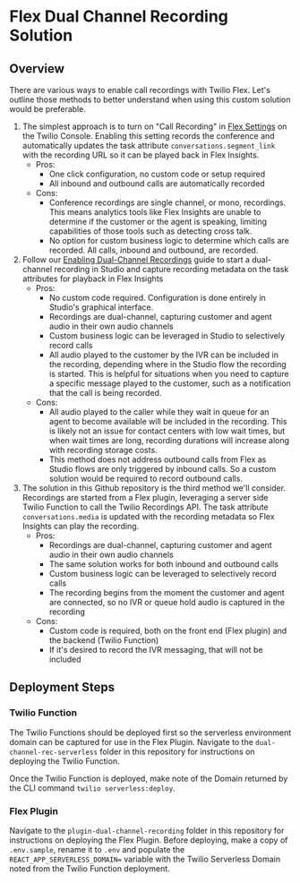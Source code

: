 # Flex Dual Channel Recording Solution

## Overview
There are various ways to enable call recordings with Twilio Flex. Let's outline those methods to better understand when using this custom solution would be preferable.

1. The simplest approach is to turn on "Call Recording" in [Flex Settings](https://www.twilio.com/console/flex/settings) on the Twilio Console. Enabling this setting records the conference and automatically updates the task attribute `conversations.segment_link` with the recording URL so it can be played back in Flex Insights.
    * Pros:
      * One click configuration, no custom code or setup required
      * All inbound and outbound calls are automatically recorded
    * Cons:
      * Conference recordings are single channel, or mono, recordings. This means analytics tools like Flex Insights are unable to determine if the customer or the agent is speaking, limiting capabilities of those tools such as detecting cross talk.
      * No option for custom business logic to determine which calls are recorded. All calls, inbound and outbound, are recorded.
1. Follow our [Enabling Dual-Channel Recordings](https://www.twilio.com/docs/flex/developer/insights/enable-dual-channel-recordings#using-studio-to-enable-recordings) guide to start a dual-channel recording in Studio and capture recording metadata on the task attributes for playback in Flex Insights
    * Pros:
      * No custom code required. Configuration is done entirely in Studio's graphical interface.
      * Recordings are dual-channel, capturing customer and agent audio in their own audio channels
      * Custom business logic can be leveraged in Studio to selectively record calls
      * All audio played to the customer by the IVR can be included in the recording, depending where in the Studio flow the recording is started. This is helpful for situations when you need to capture a specific message played to the customer, such as a notification that the call is being recorded.
    * Cons:
      * All audio played to the caller while they wait in queue for an agent to become available will be included in the recording. This is likely not an issue for contact centers with low wait times, but when wait times are long, recording durations will increase along with recording storage costs.
      * This method does not address outbound calls from Flex as Studio flows are only triggered by inbound calls. So a custom solution would be required to record outbound calls.
1. The solution in this Github repository is the third method we'll consider. Recordings are started from a Flex plugin, leveraging a server side Twilio Function to call the Twilio Recordings API. The task attribute `conversations.media` is updated with the recording metadata so Flex Insights can play the recording.
    * Pros:
      * Recordings are dual-channel, capturing customer and agent audio in their own audio channels
      * The same solution works for both inbound and outbound calls
      * Custom business logic can be leveraged to selectively record calls
      * The recording begins from the moment the customer and agent are connected, so no IVR or queue hold audio is captured in the recording
    * Cons:
      * Custom code is required, both on the front end (Flex plugin) and the backend (Twilio Function)
      * If it's desired to record the IVR messaging, that will not be included

## Deployment Steps

### Twilio Function
The Twilio Functions should be deployed first so the serverless environment domain can be captured for use in the Flex Plugin. Navigate to the `dual-channel-rec-serverless` folder in this repository for instructions on deploying the Twilio Function.

Once the Twilio Function is deployed, make note of the Domain returned by the CLI command `twilio serverless:deploy`.

### Flex Plugin
Navigate to the `plugin-dual-channel-recording` folder in this repository for instructions on deploying the Flex Plugin. Before deploying, make a copy of `.env.sample`, rename it to `.env` and populate the `REACT_APP_SERVERLESS_DOMAIN=` variable with the Twilio Serverless Domain noted from the Twilio Function deployment.